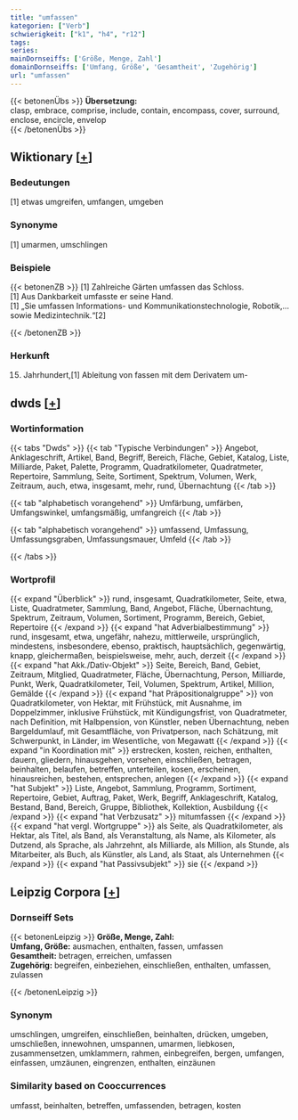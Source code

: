 ```yaml
---
title: "umfassen"
kategorien: ["Verb"]
schwierigkeit: ["k1", "h4", "r12"]
tags:
series:
mainDornseiffs: ['Größe, Menge, Zahl']
domainDornseiffs: ['Umfang, Größe', 'Gesamtheit', 'Zugehörig']
url: "umfassen"
---
```


{{< betonenÜbs >}}
**Übersetzung:**  
clasp, embrace, comprise, include, contain, encompass, cover, surround, enclose, encircle, envelop  
{{< /betonenÜbs >}}

## Wiktionary [[+](https://de.wiktionary.org/wiki/umfassen)]

### Bedeutungen
[1] etwas umgreifen, umfangen, umgeben  

### Synonyme
[1] umarmen, umschlingen  

### Beispiele
{{< betonenZB >}}
[1] Zahlreiche Gärten umfassen das Schloss.  
[1] Aus Dankbarkeit umfasste er seine Hand.  
[1] „Sie umfassen Informations- und Kommunikationstechnologie, Robotik,… sowie Medizintechnik.“[2]  

{{< /betonenZB >}}
### Herkunft
15. Jahrhundert,[1] Ableitung von fassen mit dem Derivatem um-  



## dwds [[+](https://www.dwds.de/wb/umfassen)]

### Wortinformation
{{< tabs "Dwds" >}}
{{< tab "Typische Verbindungen" >}}
Angebot, Anklageschrift, Artikel, Band, Begriff, Bereich, Fläche, Gebiet, Katalog, Liste, Milliarde, Paket, Palette, Programm, Quadratkilometer, Quadratmeter, Repertoire, Sammlung, Seite, Sortiment, Spektrum, Volumen, Werk, Zeitraum, auch, etwa, insgesamt, mehr, rund, Übernachtung
{{< /tab >}}

{{< tab "alphabetisch vorangehend" >}}
Umfärbung, umfärben, Umfangswinkel, umfangsmäßig, umfangreich
{{< /tab >}}

{{< tab "alphabetisch vorangehend" >}}
umfassend, Umfassung, Umfassungsgraben, Umfassungsmauer, Umfeld
{{< /tab >}}

{{< /tabs >}}

### Wortprofil
{{< expand "Überblick" >}} rund, insgesamt, Quadratkilometer, Seite, etwa, Liste, Quadratmeter, Sammlung, Band, Angebot, Fläche, Übernachtung, Spektrum, Zeitraum, Volumen, Sortiment, Programm, Bereich, Gebiet, Repertoire {{< /expand >}}
{{< expand "hat Adverbialbestimmung" >}} rund, insgesamt, etwa, ungefähr, nahezu, mittlerweile, ursprünglich, mindestens, insbesondere, ebenso, praktisch, hauptsächlich, gegenwärtig, knapp, gleichermaßen, beispielsweise, mehr, auch, derzeit {{< /expand >}}
{{< expand "hat Akk./Dativ-Objekt" >}} Seite, Bereich, Band, Gebiet, Zeitraum, Mitglied, Quadratmeter, Fläche, Übernachtung, Person, Milliarde, Punkt, Werk, Quadratkilometer, Teil, Volumen, Spektrum, Artikel, Million, Gemälde {{< /expand >}}
{{< expand "hat Präpositionalgruppe" >}} von Quadratkilometer, von Hektar, mit Frühstück, mit Ausnahme, im Doppelzimmer, inklusive Frühstück, mit Kündigungsfrist, von Quadratmeter, nach Definition, mit Halbpension, von Künstler, neben Übernachtung, neben Bargeldumlauf, mit Gesamtfläche, von Privatperson, nach Schätzung, mit Schwerpunkt, in Länder, im Wesentliche, von Megawatt {{< /expand >}}
{{< expand "in Koordination mit" >}} erstrecken, kosten, reichen, enthalten, dauern, gliedern, hinausgehen, vorsehen, einschließen, betragen, beinhalten, belaufen, betreffen, unterteilen, kosen, erscheinen, hinausreichen, bestehen, entsprechen, anlegen {{< /expand >}}
{{< expand "hat Subjekt" >}} Liste, Angebot, Sammlung, Programm, Sortiment, Repertoire, Gebiet, Auftrag, Paket, Werk, Begriff, Anklageschrift, Katalog, Bestand, Band, Bereich, Gruppe, Bibliothek, Kollektion, Ausbildung {{< /expand >}}
{{< expand "hat Verbzusatz" >}} mitumfassen {{< /expand >}}
{{< expand "hat vergl. Wortgruppe" >}} als Seite, als Quadratkilometer, als Hektar, als Titel, als Band, als Veranstaltung, als Name, als Kilometer, als Dutzend, als Sprache, als Jahrzehnt, als Milliarde, als Million, als Stunde, als Mitarbeiter, als Buch, als Künstler, als Land, als Staat, als Unternehmen {{< /expand >}}
{{< expand "hat Passivsubjekt" >}} sie {{< /expand >}}

## Leipzig Corpora [[+](https://corpora.uni-leipzig.de/en/res?word=umfassen&corpusId=deu_newscrawl-public_2018)]

### Dornseiff Sets
{{< betonenLeipzig >}}
**Größe, Menge, Zahl:**  
**Umfang, Größe:** ausmachen, enthalten, fassen, umfassen  
**Gesamtheit:** betragen, erreichen, umfassen  
**Zugehörig:** begreifen, einbeziehen, einschließen, enthalten, umfassen, zulassen  

{{< /betonenLeipzig >}}

### Synonym
umschlingen, umgreifen, einschließen, beinhalten, drücken, umgeben, umschließen, innewohnen, umspannen, umarmen, liebkosen, zusammensetzen, umklammern, rahmen, einbegreifen, bergen, umfangen, einfassen, umzäunen, eingrenzen, enthalten, einzäunen


### Similarity based on Cooccurrences
umfasst, beinhalten, betreffen, umfassenden, betragen, kosten


